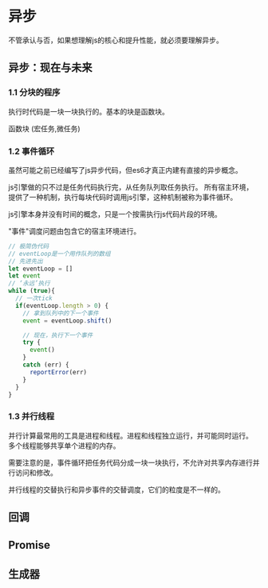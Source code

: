 # 异步

不管承认与否，如果想理解js的核心和提升性能，就必须要理解异步。

## 异步：现在与未来

### 1.1 分块的程序
执行时代码是一块一块执行的。基本的块是函数块。

函数块
(宏任务,微任务)

### 1.2 事件循环
虽然可能之前已经编写了js异步代码，但es6才真正内建有直接的异步概念。

js引擎做的只不过是任务代码执行完，从任务队列取任务执行。
所有宿主环境，提供了一种机制，执行每块代码时调用js引擎，这种机制被称为事件循环。

js引擎本身并没有时间的概念，只是一个按需执行js代码片段的环境。

"事件"调度问题由包含它的宿主环境进行。

```js
// 极简伪代码
// eventLoop是一个用作队列的数组
// 先进先出
let eventLoop = []
let event
// ‘永远’执行
while (true){
  // 一次tick
  if(eventLoop.length > 0) {
    // 拿到队列中的下一个事件
    event = eventLoop.shift()

    // 现在，执行下一个事件
    try {
      event()
    }
    catch (err) {
      reportError(err)
    }
  }
}
```

### 1.3 并行线程

并行计算最常用的工具是进程和线程。进程和线程独立运行，并可能同时运行。
多个线程能够共享单个进程的内存。

需要注意的是，事件循环把任务代码分成一块一块执行，不允许对共享内存进行并行访问和修改。

并行线程的交替执行和异步事件的交替调度，它们的粒度是不一样的。

## 回调

## Promise

## 生成器
